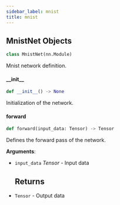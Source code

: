 ```yaml
---
sidebar_label: mnist
title: mnist
---
```


## MnistNet Objects

```python
class MnistNet(nn.Module)
```

Mnist network definition.

#### \_\_init\_\_

```python
def __init__() -> None
```

Initialization of the network.

#### forward

```python
def forward(input_data: Tensor) -> Tensor
```

Defines the forward pass of the network.

**Arguments**:

- `input_data` _Tensor_ - Input data
  
  Returns
  -------
- `Tensor` - Output data

